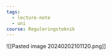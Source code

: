 ```yaml
---
tags:
  - lecture-note
  - uni
course: Reguleringsteknik
---
```

![[Pasted image 20240202101120.png]]
